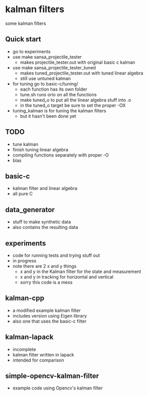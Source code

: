 # kalman filters
some kalman filters

## Quick start
  * go to experiments
  * use make sansa_projectile_tester
    * makes projectile_tester.out with original basic c kalman
  * use make sansa_projectile_tester_tuned
    * makes tuned_projectile_tester.out with tuned linear algebra
    * still use untuned kalman
  * for tuning go to basic-c/tuning/
    * each function has its own folder
    * tune.sh runs orio on all the functions
    * make tuned_o to put all the linear algebra stuff into .o
    * in the tuned_o target be sure to set the proper -OX
  * tuning_kalman is for tuning the kalman filters
    * but it hasn't been done yet


## TODO
  * tune kalman
  * finish tuning linear algebra
  * compiling functions separately with proper -O
  * blas

## basic-c
  * kalman filter and linear algebra
  * all pure C

## data_generator
  * stuff to make synthetic data
  * also contains the resulting data

## experiments
  * code for running tests and trying stuff out
  * in progress
  * note there are 2 x and y things
    * x and y in the Kalman filter for the state and measurement
    * x and y in tracking for horizontal and vertical
    * sorry this code is a mess

## kalman-cpp
  * a modified example kalman filter
  * includes version using Eigen library
  * also one that uses the basic-c filter

## kalman-lapack
  * incomplete
  * kalman filter written in lapack
  * intended for comparison

## simple-opencv-kalman-filter
  * example code using Opencv's kalman filter

